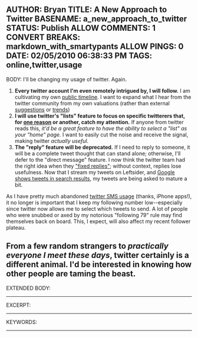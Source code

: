 AUTHOR: Bryan
TITLE: A New Approach to Twitter
BASENAME: a_new_approach_to_twitter
STATUS: Publish
ALLOW COMMENTS: 1
CONVERT BREAKS: markdown_with_smartypants
ALLOW PINGS: 0
DATE: 02/05/2010 06:38:33 PM
TAGS: online,twitter,usage
-----
BODY:
I'll be changing my usage of twitter. Again.

1. **Every twitter account I'm even remotely intrigued by, I will follow.** I am cultivating my own [public timeline](http://twitter.com/public_timeline). I want to expand what I hear from the twitter community from my own valuations (rather than external [suggestions](http://blog.twitter.com/2010/01/power-of-suggestions.html) or [trends](http://twittercism.com/local-trends/))
2. **I will use twitter's "lists" feature to focus on specific twitterers that, for [one reason](http://leftsider.com/leftsider/2009/06/old-birds-new-tune.html) or another, catch my attention.** If anyone from twitter reads this, *it'd be a great feature to have the ability to select a "list" as your "home" page.* I want to easily cut the noise and receive the signal, making twitter *actually useful.*
3. **The "reply" feature will be deprecated.** If I need to reply to someone, it will be a complete tweet thought that can stand alone; otherwise, I'll defer to the "direct message" feature. I now think the twitter team had the right idea when they ["fixed replies"](http://mashable.com/2009/05/13/fixreplies/); without context, replies lose usefulness. Now that I stream my tweets on Leftsider, and [Google shows tweets in search results](http://googleblog.blogspot.com/2009/10/rt-google-tweets-and-updates-and-search.html), my tweets are being asked to mature a bit.

As I have pretty much abandoned [twitter SMS usage](http://help.twitter.com/forums/59008/entries) (thanks, iPhone apps!), it no longer is important that I keep my following number low--especially since twitter now allows me to select which tweets to send. A lot of people who were snubbed or axed by my notorious "following 79" rule may find themselves back on board. This, I expect, will also affect my recent follower plateau.

From a few random strangers to *practically everyone I meet these days*, twitter certainly is a different animal. I'd be interested in knowing how other people are taming the beast.
-----
EXTENDED BODY:

-----
EXCERPT:

-----
KEYWORDS:

-----


